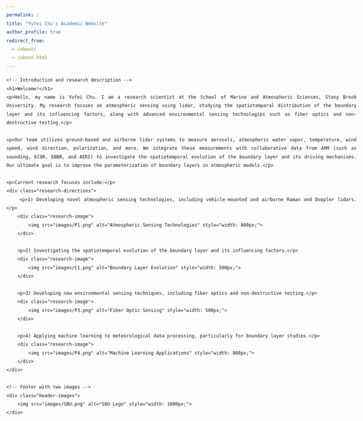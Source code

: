 ```yaml
---
permalink: /
title: "Yufei Chu's Academic Website"
author_profile: true
redirect_from: 
  - /about/
  - /about.html
---
```


<html lang="en">
<head>
    <meta charset="UTF-8"> <!-- 确保正确的字符编码 -->
    <meta name="viewport" content="width=device-width, initial-scale=1.0">
    <title>Yufei Chu's Academic Website</title>
    <style>
        body {
            font-family: 'Patrick Hand', cursive; /* Handwritten-style font */
            text-align: justify;
            padding: 20px;
            line-height: 1.6;
            max-width: 1000px;
            margin: auto;
        }
        .research-directions {
            margin-left: 20px;
            line-height: 1.8;
        }
        .research-directions p {
            text-indent: 20px; /* Indentation for each research direction */
        }
        .research-image {
            text-align: center;
            margin: 30px 0;
        }
        .header-images {
            text-align: center;
            margin-bottom: 20px;
        }
        .header-images img {
            width: 250px; /* Adjust size as needed */
            height: auto;
            margin-right: 15px; /* Space between the two images */
        }
        h1 {
            text-align: center;
            font-size: 2.5em;
        }
    </style>
    <link href="https://fonts.googleapis.com/css2?family=Patrick+Hand&display=swap" rel="stylesheet"> <!-- Import handwritten font -->
</head>
<body>

    <!-- Introduction and research description -->
    <h1>Welcome!</h1>
    <p>Hello, my name is Yufei Chu. I am a research scientist at the School of Marine and Atmospheric Sciences, Stony Brook University. My research focuses on atmospheric sensing using lidar, studying the spatiotemporal distribution of the boundary layer and its influencing factors, along with advanced environmental sensing technologies such as fiber optics and non-destructive testing.</p>

    <p>Our team utilizes ground-based and airborne lidar systems to measure aerosols, atmospheric water vapor, temperature, wind speed, wind direction, polarization, and more. We integrate these measurements with collaborative data from ARM (such as sounding, ECOR, EBBR, and AERI) to investigate the spatiotemporal evolution of the boundary layer and its driving mechanisms. Our ultimate goal is to improve the parameterization of boundary layers in atmospheric models.</p>

    <p>Current research focuses include:</p>
    <div class="research-directions">
        <p>1) Developing novel atmospheric sensing technologies, including vehicle-mounted and airborne Raman and Doppler lidars.</p>
        <div class="research-image">
            <img src="images/P1.png" alt="Atmospheric Sensing Technologies" style="width: 800px;">
        </div>
        
        <p>2) Investigating the spatiotemporal evolution of the boundary layer and its influencing factors.</p>
        <div class="research-image">
            <img src="images/C1.png" alt="Boundary Layer Evolution" style="width: 500px;">
        </div>

        <p>3) Developing new environmental sensing techniques, including fiber optics and non-destructive testing.</p>
        <div class="research-image">
            <img src="images/P3.png" alt="Fiber Optic Sensing" style="width: 500px;">
        </div>

        <p>4) Applying machine learning to meteorological data processing, particularly for boundary layer studies.</p>
        <div class="research-image">
            <img src="images/P4.png" alt="Machine Learning Applications" style="width: 800px;">
        </div>
    </div>

    <!-- Footer with two images -->
    <div class="header-images">
        <img src="images/SBU.png" alt="SBU Logo" style="width: 1000px;">
    </div>

</body>
</html>

